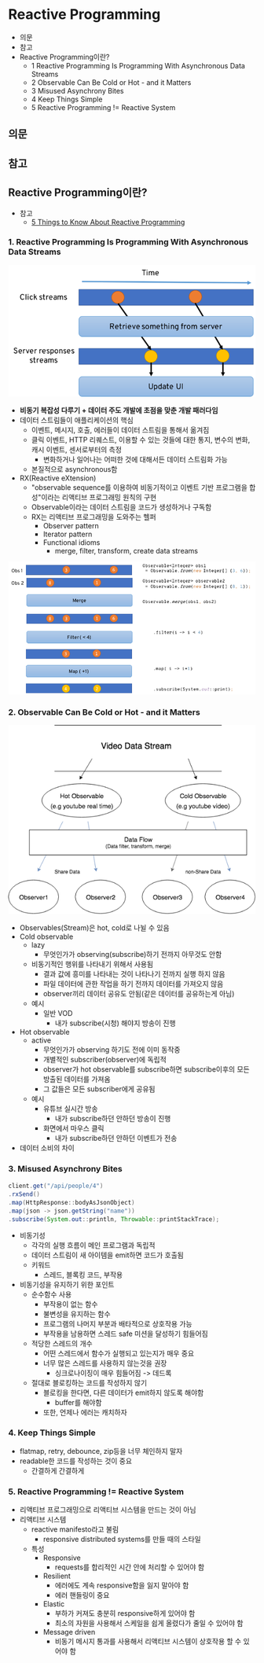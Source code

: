 # Reactive Programming

- 의문
- 참고
- Reactive Programming이란?
  - 1 Reactive Programming Is Programming With Asynchronous Data Streams
  - 2 Observable Can Be Cold or Hot - and it Matters
  - 3 Misused Asynchrony Bites
  - 4 Keep Things Simple
  - 5 Reactive Programming != Reactive System

## 의문

## 참고

## Reactive Programming이란?

- 참고
  - [5 Things to Know About Reactive Programming](https://dzone.com/articles/5-things-to-know-about-reactive-programming)

### 1. Reactive Programming Is Programming With Asynchronous Data Streams

![](./images/reactive_programming.png)

- **비동기 복잡성 다루기 + 데이터 주도 개발에 초점을 맞춘 개발 패러다임**
- 데이터 스트림들이 애플리케이션의 핵심
  - 이벤트, 메시지, 호출, 에러들이 데이터 스트림을 통해서 옮겨짐
  - 클릭 이벤트, HTTP 리퀘스트, 이용할 수 있는 것들에 대한 통지, 변수의 변화, 캐시 이벤트, 센서로부터의 측정
    - 변화하거나 일어나는 어떠한 것에 대해서든 데이터 스트림화 가능
  - 본질적으로 asynchronous함
- RX(Reactive eXtension)
  - "observable sequence를 이용하여 비동기적이고 이벤트 기반 프로그램을 합성"이라는 리액티브 프로그래밍 원칙의 구현
  - Observable이라는 데이터 스트림을 코드가 생성하거나 구독함
  - RX는 리액티브 프로그래밍을 도와주는 헬퍼
    - Observer pattern
    - Iterator pattern
    - Functional idioms
      - merge, filter, transform, create data streams

![](./images/reactive_programming2.png)

### 2. Observable Can Be Cold or Hot - and it Matters

![](./images/cold_hot_observable.png)

- Observables(Stream)은 hot, cold로 나뉠 수 있음
- Cold observable
  - lazy
    - 무엇인가가 observing(subscribe)하기 전까지 아무것도 안함
  - 비동기적인 행위를 나타내기 위해서 사용됨
    - 결과 값에 흥미를 나타내는 것이 나타나기 전까지 실행 하지 않음
    - 파일 데이터에 관한 작업을 하기 전까지 데이터를 가져오지 않음
    - observer끼리 데이터 공유도 안됨(같은 데이터를 공유하는게 아님)
  - 예시
    - 일반 VOD
      - 내가 subscribe(시청) 해야지 방송이 진행
- Hot observable
  - active
    - 무엇인가가 observing 하기도 전에 이미 동작중
    - 개별적인 subscriber(observer)에 독립적
    - observer가 hot observable를 subscribe하면 subscribe이후의 모든 방출된 데이터를 가져옴
    - 그 값들은 모든 subscriber에게 공유됨
  - 예시
    - 유튜브 실시간 방송
      - 내가 subscribe하던 안하던 방송이 진행
    - 화면에서 마우스 클릭
      - 내가 subscribe하던 안하던 이벤트가 전송
- 데이터 소비의 차이

### 3. Misused Asynchrony Bites

```java
client.get("/api/people/4")
.rxSend()
.map(HttpResponse::bodyAsJsonObject)
.map(json -> json.getString("name"))
.subscribe(System.out::println, Throwable::printStackTrace);
```

- 비동기성
  - 각각의 실행 흐름이 메인 프로그램과 독립적
  - 데이터 스트림이 새 아이템을 emit하면 코드가 호출됨
  - 키워드
    - 스레드, 블록킹 코드, 부작용
- 비동기성을 유지하기 위한 포인트
  - 순수함수 사용
    - 부작용이 없는 함수
    - 불변성을 유지하는 함수
    - 프로그램의 나머지 부분과 배타적으로 상호작용 가능
    - 부작용을 남용하면 스레드 safe 미션을 달성하기 힘들어짐
  - 적당한 스레드의 개수
    - 어떤 스레드에서 함수가 실행되고 있는지가 매우 중요
    - 너무 많은 스레드를 사용하지 않는것을 권장
      - 싱크로나이징이 매우 힘들어짐 -> 데드록
  - 절대로 블로킹하는 코드를 작성하지 않기
    - 블로킹을 한다면, 다른 데이터가 emit하지 않도록 해야함
      - buffer를 해야함
    - 또한, 언제나 에러는 캐치하자

### 4. Keep Things Simple

- flatmap, retry, debounce, zip등을 너무 체인하지 말자
- readable한 코드를 작성하는 것이 중요
  - 간결하게 간결하게

### 5. Reactive Programming != Reactive System

- 리액티브 프로그래밍으로 리액티브 시스템을 만드는 것이 아님
- 리액티브 시스템
  - reactive manifesto라고 불림
    - responsive distributed systems를 만들 때의 스타일
  - 특성
    - Responsive
      - requests를 합리적인 시간 안에 처리할 수 있어야 함
    - Resilient
      - 에러에도 계속 responsive함을 잃지 말아야 함
      - 에러 핸들링이 중요
    - Elastic
      - 부하가 커져도 충분히 responsive하게 있어야 함
      - 최소의 자원을 사용해서 스케일을 쉽게 올렸다가 줄일 수 있어야 함
    - Message driven
      - 비동기 메시지 통과를 사용해서 리액티브 시스템이 상호작용 할 수 있어야 함
